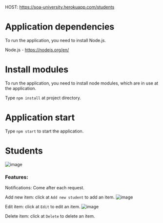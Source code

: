 
HOST: https://soa-university.herokuapp.com/students

# Application dependencies
To run the application, you need to install Node.js.

Node.js - https://nodejs.org/en/

# Install modules
To run the application, you need to install node modules, which are in use at the application.

Type `npm install` at project directory.

# Application start
Type `npm start` to start the application.

# Students
![image](https://i.ibb.co/L5mc0dh/chrome-70o-UQi-PGax.png)

### Features:
Notifications: Come after each request.

Add new item: click at `Add new student` to add an item.
![image](https://i.ibb.co/NNPZfk0/chrome-ISq5-Qr-EIW3.png)

Edit item: click at `Edit` to edit an item.
![image](https://i.ibb.co/NNPZfk0/chrome-ISq5-Qr-EIW3.png)

Delete item: click at `Delete` to delete an item.

